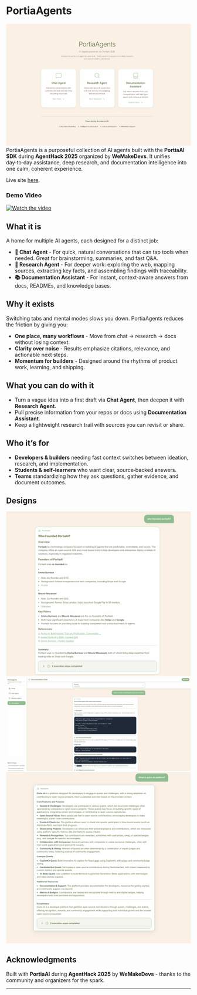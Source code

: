 # PortiaAgents
![alt text](<static/Screenshot 2025-08-25 221930.png>)
PortiaAgents is a purposeful collection of AI agents built with the **PortiaAI SDK** during **AgentHack 2025** organized by **WeMakeDevs**. It unifies day‑to‑day assistance, deep research, and documentation intelligence into one calm, coherent experience.

Live site [here](https://portia-agents.onrender.com/).

### Demo Video
[![Watch the video](https://img.youtube.com/vi/MVx-pdW-rkI/0.jpg)](https://www.youtube.com/watch?v=MVx-pdW-rkI)

## What it is

A home for multiple AI agents, each designed for a distinct job:

* **💬 Chat Agent** - For quick, natural conversations that can tap tools when needed. Great for brainstorming, summaries, and fast Q\&A.
* **🔎 Research Agent** - For deeper work: exploring the web, mapping sources, extracting key facts, and assembling findings with traceability.
* **📚 Documentation Assistant** - For instant, context‑aware answers from docs, READMEs, and knowledge bases.

## Why it exists

Switching tabs and mental modes slows you down. PortiaAgents reduces the friction by giving you:

* **One place, many workflows** - Move from chat → research → docs without losing context.
* **Clarity over noise** - Results emphasize citations, relevance, and actionable next steps.
* **Momentum for builders** - Designed around the rhythms of product work, learning, and shipping.

## What you can do with it

* Turn a vague idea into a first draft via **Chat Agent**, then deepen it with **Research Agent**.
* Pull precise information from your repos or docs using **Documentation Assistant**.
* Keep a lightweight research trail with sources you can revisit or share.

## Who it’s for

* **Developers & builders** needing fast context switches between ideation, research, and implementation.
* **Students & self‑learners** who want clear, source‑backed answers.
* **Teams** standardizing how they ask questions, gather evidence, and document outcomes.

## Designs
![alt text](<static/Screenshot 2025-08-25 224644.png>)
![alt text](static/PortiaAgents-AI-Agents-powered-by.png)
![alt text](<static/Screenshot 2025-08-25 222413.png>)

## Acknowledgments

Built with **PortiaAI** during **AgentHack 2025** by **WeMakeDevs** - thanks to the community and organizers for the spark.

---


